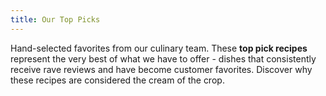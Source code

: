 ```yaml
---
title: Our Top Picks
---
```


Hand-selected favorites from our culinary team. These **top pick recipes** represent the very best of what we have to offer - dishes that consistently receive rave reviews and have become customer favorites. Discover why these recipes are considered the cream of the crop.
